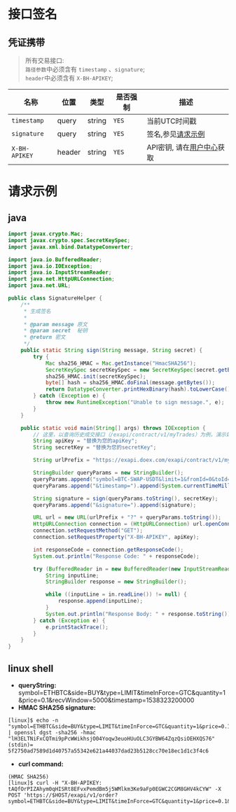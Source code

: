 # 接口签名

## 凭证携带
> 所有交易接口: <br/>
> `路径参数`中必须含有 `timestamp` 、`signature`; <br/>
> `header`中必须含有 `X-BH-APIKEY`;

名称| 位置     | 类型        | 是否强制       |描述
------------ |--------|-----------|------------| ------------ | 
`timestamp`  | query  | string    | `YES`      |当前UTC时间戳
`signature`  | query  | string    | `YES`      |签名,参见[请求示例](#请求示例)
`X-BH-APIKEY`| header | string    | `YES`      | API密钥, 请在[用户中心](https://www.doex.com/user/service_api)获取


# 请求示例

## java

```java
import javax.crypto.Mac;
import javax.crypto.spec.SecretKeySpec;
import javax.xml.bind.DatatypeConverter;

import java.io.BufferedReader;
import java.io.IOException;
import java.io.InputStreamReader;
import java.net.HttpURLConnection;
import java.net.URL;

public class SignatureHelper {
    /**
     * 生成签名
     *
     * @param message 原文
     * @param secret  秘钥
     * @return 密文
     */
    public static String sign(String message, String secret) {
        try {
            Mac sha256_HMAC = Mac.getInstance("HmacSHA256");
            SecretKeySpec secretKeySpec = new SecretKeySpec(secret.getBytes(), "HmacSHA256");
            sha256_HMAC.init(secretKeySpec);
            byte[] hash = sha256_HMAC.doFinal(message.getBytes());
            return DatatypeConverter.printHexBinary(hash).toLowerCase();
        } catch (Exception e) {
            throw new RuntimeException("Unable to sign message.", e);
        }
    }

    public static void main(String[] args) throws IOException {
        // 这里，以查询历史成交接口（/exapi/contract/v1/myTrades）为例，演示如何生成签名
        String apiKey = "替换为您的apiKey";
        String secretKey = "替换为您的secretKey";

        String urlPrefix = "https://exapi.doex.com/exapi/contract/v1/myTrades";

        StringBuilder queryParams = new StringBuilder();
        queryParams.append("symbol=BTC-SWAP-USDT&limit=1&fromId=0&toId=0");
        queryParams.append("&timestamp=").append(System.currentTimeMillis());

        String signature = sign(queryParams.toString(), secretKey);
        queryParams.append("&signature=").append(signature);

        URL url = new URL(urlPrefix + "?" + queryParams.toString());
        HttpURLConnection connection = (HttpURLConnection) url.openConnection();
        connection.setRequestMethod("GET");
        connection.setRequestProperty("X-BH-APIKEY", apiKey);

        int responseCode = connection.getResponseCode();
        System.out.println("Response Code: " + responseCode);

        try (BufferedReader in = new BufferedReader(new InputStreamReader(connection.getInputStream()));) {
            String inputLine;
            StringBuilder response = new StringBuilder();

            while ((inputLine = in.readLine()) != null) {
                response.append(inputLine);
            }
            System.out.println("Response Body: " + response.toString());
        } catch (Exception e) {
            e.printStackTrace();
        }
    }
}

```

## linux shell

* **queryString:** symbol=ETHBTC&side=BUY&type=LIMIT&timeInForce=GTC&quantity=1&price=0.1&recvWindow=5000&timestamp=1538323200000
* **HMAC SHA256 signature:**

```shell
[linux]$ echo -n "symbol=ETHBTC&side=BUY&type=LIMIT&timeInForce=GTC&quantity=1&price=0.1&recvWindow=5000&timestamp=1538323200000" | openssl dgst -sha256 -hmac "lH3ELTNiFxCQTmi9pPcWWikhsjO04Yoqw3euoHUuOLC3GYBW64ZqzQsiOEHXQS76"
(stdin)= 5f2750ad7589d1d40757a55342e621a44037dad23b5128cc70e18ec1d1c3f4c6
```

* **curl command:**

```shell
(HMAC SHA256)
[linux]$ curl -H "X-BH-APIKEY: tAQfOrPIZAhym0qHISRt8EFvxPemdBm5j5WMlkm3Ke9aFp0EGWC2CGM8GHV4kCYW" -X POST 'https://$HOST/exapi/v1/order?symbol=ETHBTC&side=BUY&type=LIMIT&timeInForce=GTC&quantity=1&price=0.1&recvWindow=5000&timestamp=1538323200000&signature=5f2750ad7589d1d40757a55342e621a44037dad23b5128cc70e18ec1d1c3f4c6'
```